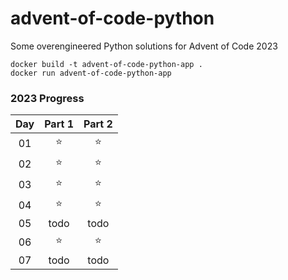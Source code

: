 # advent-of-code-python

Some overengineered Python solutions for Advent of Code 2023

```
docker build -t advent-of-code-python-app .
docker run advent-of-code-python-app
```

### 2023 Progress

| Day   | Part 1 | Part 2 |
| :---: | :------: | :------: |
| 01 | ⭐️ | ⭐️ |
| 02 | ⭐️ | ⭐️ |
| 03 | ⭐️ | ⭐️ |
| 04 | ⭐️ | ⭐️ |
| 05 | todo | todo |
| 06 | ⭐️ | ⭐️ |
| 07 | todo | todo |